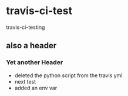 # travis-ci-test
travis-ci-testing
## also a header
### Yet another Header
 - deleted the python script from the travis yml
- next test
- added an env var
